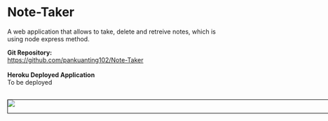 # Note-Taker

A web application that allows to take, delete and retreive notes, which is using node express method.

<b>Git Repository:</b>
<br>https://github.com/pankuanting102/Note-Taker
<br>
<br><b>Heroku Deployed Application</b>
<br>To be deployed
<br>
<br><div style="width: 90vw; margin: auto; border: 1px black solid">
<img src="https://github.com/pankuanting102/Note-Taker/blob/main/Asset/Oct-22-2020%2000-59-01.gif?raw=true">
</div>